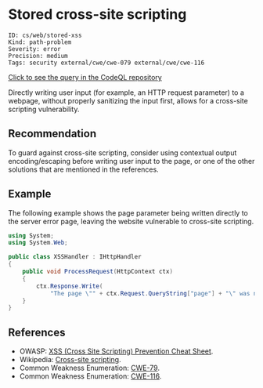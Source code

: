# Stored cross-site scripting

```
ID: cs/web/stored-xss
Kind: path-problem
Severity: error
Precision: medium
Tags: security external/cwe/cwe-079 external/cwe/cwe-116

```
[Click to see the query in the CodeQL repository](https://github.com/github/codeql/tree/main/csharp/ql/src/Security%20Features/CWE-079/StoredXSS.ql)

Directly writing user input (for example, an HTTP request parameter) to a webpage, without properly sanitizing the input first, allows for a cross-site scripting vulnerability.


## Recommendation
To guard against cross-site scripting, consider using contextual output encoding/escaping before writing user input to the page, or one of the other solutions that are mentioned in the references.


## Example
The following example shows the page parameter being written directly to the server error page, leaving the website vulnerable to cross-site scripting.


```csharp
using System;
using System.Web;

public class XSSHandler : IHttpHandler
{
    public void ProcessRequest(HttpContext ctx)
    {
        ctx.Response.Write(
            "The page \"" + ctx.Request.QueryString["page"] + "\" was not found.");
    }
}

```

## References
* OWASP: [XSS (Cross Site Scripting) Prevention Cheat Sheet](https://cheatsheetseries.owasp.org/cheatsheets/Cross_Site_Scripting_Prevention_Cheat_Sheet.html).
* Wikipedia: [Cross-site scripting](http://en.wikipedia.org/wiki/Cross-site_scripting).
* Common Weakness Enumeration: [CWE-79](https://cwe.mitre.org/data/definitions/79.html).
* Common Weakness Enumeration: [CWE-116](https://cwe.mitre.org/data/definitions/116.html).